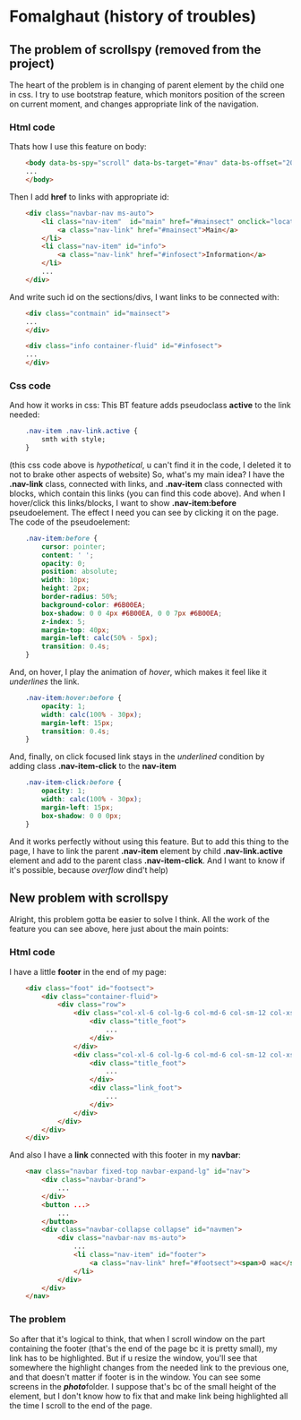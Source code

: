 

# Fomalghaut (history of troubles)
## The problem of scrollspy (removed from the project)
The heart of the problem is in changing of parent element by the child one in css.
I try to use bootstrap feature, which monitors position of the screen on current moment, and changes appropriate link of the navigation.
### Html code
Thats how I use this feature on body:
``` html
	<body data-bs-spy="scroll" data-bs-target="#nav" data-bs-offset="200">
	...
	</body>
``` 
Then I add **href** to links with appropriate id: 

```html
	<div class="navbar-nav ms-auto">
		<li class="nav-item"  id="main" href="#mainsect" onclick="location.href = '#mainsect'">
			<a class="nav-link" href="#mainsect">Main</a>
		</li>
		<li class="nav-item" id="info">
			<a class="nav-link" href="#infosect">Information</a>
		</li>
		...		
	</div>
```
And write such id on the sections/divs, I want links to be connected with:
```html
	<div class="contmain" id="mainsect">
	...
	</div>

	<div class="info container-fluid" id="#infosect">
	...
	</div>
```
### Css code
And how it works in css:
This BT feature adds pseudoclass **active** to the link needed:
``` css
	.nav-item .nav-link.active {
		smth with style;
	}
```
(this css code above is *hypothetical*, u can't find it in the code, I deleted it to not to brake other aspects of website)
So, what's my main idea?
I have the **.nav-link** class, connected with links, and **.nav-item** class connected with blocks, which contain this links (you can find this code above). And when I hover/click this links/blocks, I want to show **.nav-item:before** pseudoelement. The effect I need you can see by clicking it on the page. The code of the pseudoelement:
```css
	.nav-item:before {
		cursor: pointer;
		content: ' ';
		opacity: 0;
		position: absolute;
		width: 10px;
		height: 2px;
		border-radius: 50%;
		background-color: #6B00EA;
		box-shadow: 0 0 4px #6B00EA, 0 0 7px #6B00EA;
		z-index: 5;
		margin-top: 40px;
		margin-left: calc(50% - 5px);
		transition: 0.4s;
	} 
```
And, on hover, I play the animation of *hover*, which makes it feel like it *underlines* the link.
```css
	.nav-item:hover:before {
		opacity: 1;
		width: calc(100% - 30px);
		margin-left: 15px;
		transition: 0.4s;
	}
``` 
And, finally, on click focused link stays in the *underlined* condition by adding class **.nav-item-click** to the **nav-item**
```css
	.nav-item-click:before {
		opacity: 1;
		width: calc(100% - 30px);
		margin-left: 15px;
		box-shadow: 0 0 0px;
	}
```
And it works perfectly without using this feature. But to add this thing to the page, I have to link the parent **.nav-item** element by child **.nav-link.active** element and add to the parent class **.nav-item-click**. And I want to know if it's possible, because *overflow* dind't help)  
## New problem with scrollspy
Alright, this problem gotta be easier to solve I think. 
All the work of the feature you can see above, here just about the main points:
### Html code
I have a little **footer** in the end of my page:
``` html
	<div class="foot" id="footsect">
		<div class="container-fluid">
			<div class="row">
				<div class="col-xl-6 col-lg-6 col-md-6 col-sm-12 col-xs-12">
					<div class="title_foot">
						...
					</div>
				</div>
				<div class="col-xl-6 col-lg-6 col-md-6 col-sm-12 col-xs-12">
					<div class="title_foot">
						...
					</div>
					<div class="link_foot">
						...
					</div>
				</div>
			</div>
		</div>
	</div>
``` 
And also I have a **link** connected with this footer in my **navbar**:
``` html
	<nav class="navbar fixed-top navbar-expand-lg" id="nav">
		<div class="navbar-brand">
			...
		</div>
		<button ...>
			...
		</button>	
		<div class="navbar-collapse collapse" id="navmen">
			<div class="navbar-nav ms-auto">
				...
				<li class="nav-item" id="footer">
					<a class="nav-link" href="#footsect"><span>О нас</span></a>
				</li>		
			</div>
		</div>
	</nav>
```
### The problem
So after that it's logical to think, that when I scroll window on the part containing the
footer (that's the end of the page bc it is pretty small), my link has to be highlighted. But if u resize the window, you'll see that somewhere the highlight changes from the needed link to the previous one, and that doesn't matter if footer is in the window. You can see some screens in the ***photo***folder.
I suppose that's bc of the small height of the element, but I don't know how to fix that and make link being highlighted all the time I scroll to the end of the page.
